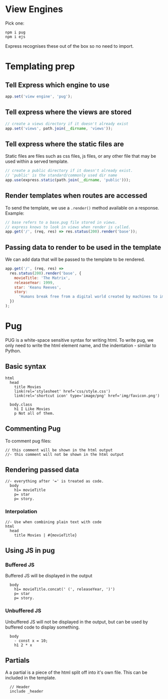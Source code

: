 # View Engines

Pick one:

```
npm i pug
npm i ejs
```

Express recognises these out of the box so no need to import.

# Templating prep

## Tell Express which engine to use

```js
app.set('view engine', 'pug');
```

## Tell express where the views are stored

```js
// create a views directory if it doesn't already exist
app.set('views', path.join(__dirname, 'views'));
```

## Tell express where the static files are

Static files are files such as css files, js files, or any other file that may be used within a served template.

```js
// create a public directory if it doesn't already exist.
// 'public' is the standard/commonly used dir name
app.use(express.static(path.join(__dirname, 'public')));
```

## Render templates when routes are accessed

To send the template, we use a `.render()` method available on a response. Example:

```js
// base refers to a base.pug file stored in views.
// express knows to look in views when render is called.
app.get('/', (req, res) => res.status(200).render('base'));
```

## Passing data to render to be used in the template

We can add data that will be passed to the template to be rendered.

```js
app.get('/', (req, res) =>
  res.status(200).render('base', {
    movieTitle: 'The Matrix',
    releaseYear: 1999,
    star: 'Keanu Reeves',
    story:
      'Humans break free from a digital world created by machines to imprison humans, and use their bodies for energy.',
  })
);
```

# Pug

PUG is a white-space sensitive syntax for writing html. To write pug, we only need to write the html element name, and the indentation - similar to Python.

## Basic syntax

```pug
html
  head
    title Movies
    link(rel='stylesheet' href='css/style.css')
    link(rel='shortcut icon' type='image/png' href='img/favicon.png')

  body.class
    h1 I Like Movies
    p Not all of them.
```

## Commenting Pug

To comment pug files:

```pug
// this comment will be shown in the html output
//- this comment will not be shown in the html output
```

## Rendering passed data

```pug
//- everything after '=' is treated as code.
  body
    h1= movieTitle
    p= star
    p= story.
```

### Interpolation

```pug
//- Use when combining plain text with code
html
  head
    title Movies | #{movieTitle}
```

## Using JS in pug

### Buffered JS

Buffered JS will be displayed in the output

```pug
  body
    h1= movieTitle.concat(' (', releaseYear, ')')
    p= star
    p= story.
```

### Unbuffered JS

Unbuffered JS will not be displayed in the output, but can be used by buffered code to display something.

```pug
  body
    - const x = 10;
    h1 2 * x
```

## Partials

A a partial is a piece of the html split off into it's own file. This can be included in the template.

```pug
  // Header
  include _header
```
